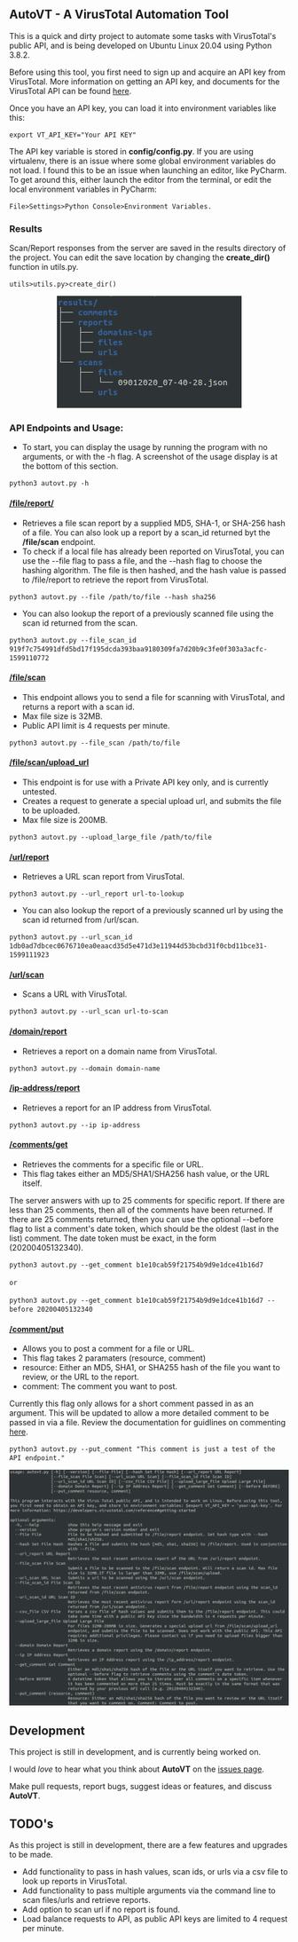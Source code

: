## AutoVT - A VirusTotal Automation Tool

This is a quick and dirty project to automate some tasks with VirusTotal's public API, and is being developed on Ubuntu Linux 20.04 using Python 3.8.2.    

Before using this tool, you first need to sign up and acquire an API key from VirusTotal. More information on getting an API key, and documents for the VirusTotal API can be found [here](https://developers.virustotal.com/reference#getting-started).

Once you have an API key, you can load it into environment variables like this:

```
export VT_API_KEY="Your API KEY"
```

The API key variable is stored in **config/config.py**. If you are using virtualenv, there is an issue where some global environment variables do not load.  I found this to be an issue when launching an editor, like PyCharm.  To get around this, either launch the editor from the terminal, or edit the local environment variables in PyCharm:
	
```
File>Settings>Python Console>Environment Variables. 
```

### Results
Scan/Report responses from the server are saved in the results directory of the project.  You can edit the save location by changing the **create_dir()** function in utils.py.

```
utils>utils.py>create_dir()
```

<p align="center">
	<img src="/images/results.png">
</p>

### API Endpoints and Usage:
* To start, you can display the usage by running the program with no arguments, or with the -h flag.  A screenshot of the usage display is at the bottom of this section.

```
python3 autovt.py -h
```

#### [/file/report/](https://developers.virustotal.com/reference#file-report)
* Retrieves a file scan report by a supplied MD5, SHA-1, or SHA-256 hash of a file. You can also look up a report by a scan\_id returned byt the **/file/scan** endpoint.
* To check if a local file has already been reported on VirusTotal, you can use the --file flag to pass a file, and the --hash  flag to choose the hashing algorithm. The file is then hashed, and the hash value is passed to /file/report to retrieve the report from VirusTotal.

```
python3 autovt.py --file /path/to/file --hash sha256
```

* You can also lookup the report of a previously scanned file using the scan id returned from the scan.

```
python3 autovt.py --file_scan_id 919f7c754991dfd5bd17f195dcda393baa9180309fa7d20b9c3fe0f303a3acfc-1599110772
```

#### [/file/scan](https://developers.virustotal.com/reference#file-scan)
* This endpoint allows you to send a file for scanning with VirusTotal, and returns a report with a scan id.
* Max file size is 32MB.
* Public API limit is 4 requests per minute.

```
python3 autovt.py --file_scan /path/to/file
```

#### [/file/scan/upload\_url](https://developers.virustotal.com/reference#file-scan-upload-url)
* This endpoint is for use with a Private API key only, and is currently untested.
* Creates a request to generate a special upload url, and submits the file to be uploaded.
* Max file size is 200MB.

```
python3 autovt.py --upload_large_file /path/to/file
```

#### [/url/report](https://developers.virustotal.com/reference#url-report)
* Retrieves a URL scan report from VirusTotal.

```
python3 autovt.py --url_report url-to-lookup
```

* You can also lookup the report of a previously scanned url by using the scan id returned from /url/scan.

```
python3 autovt.py --url_scan_id 1db0ad7dbcec0676710ea0eaacd35d5e471d3e11944d53bcbd31f0cbd11bce31-1599111923
```

#### [/url/scan](https://developers.virustotal.com/reference#url-scan)
* Scans a URL with VirusTotal.

```
python3 autovt.py --url_scan url-to-scan
```

#### [/domain/report](https://developers.virustotal.com/reference#domain-report)
* Retrieves a report on a domain name from VirusTotal.

```
python3 autovt.py --domain domain-name
```

#### [/ip-address/report](https://developers.virustotal.com/reference#ip-address-report)
* Retrieves a report for an IP address from VirusTotal.

```
python3 autovt.py --ip ip-address
```

#### [/comments/get](https://developers.virustotal.com/reference#comments-get)
* Retrieves the comments for a specific file or URL.
* This flag takes either an MD5/SHA1/SHA256 hash value, or the URL itself.

The server answers with up to 25 comments for specific report.  If there are less than 25 comments, then all of the comments have been returned.  If there are 25 comments returned, then you can use the optional --before flag to list a comment's date token, which should be the oldest (last in the list) comment.  The date token must be exact, in the form (20200405132340).

```
python3 autovt.py --get_comment b1e10cab59f21754b9d9e1dce41b16d7

or 

python3 autovt.py --get_comment b1e10cab59f21754b9d9e1dce41b16d7 --before 20200405132340
```

#### [/comment/put](https://developers.virustotal.com/reference#comments-put)
* Allows you to post a comment for a file or URL.
* This flag takes 2 paramaters (resource, comment)
* resource: Either an MD5, SHA1, or SHA255 hash of the file you want to review, or the URL to the report.
* comment: The comment you want to post.

Currently this flag only allows for a short comment passed in as an argument.  This will be updated to allow a more detailed comment to be passed in via a file.  Review the documentation for guidlines on commenting [here](https://support.virustotal.com/hc/en-us/articles/115002146769-Vote-comment).

```
python3 autovt.py --put_comment "This comment is just a test of the API endpoint."
```

<p align="center">
	<img src="/images/usage.png">
</p>


## Development
This project is still in development, and is currently being worked on.

I would *love* to hear what you think about **AutoVT** on the [issues page](https://github.com/cjcrist/AutoVT/issues). 

Make pull requests, report bugs, suggest ideas or features, and discuss **AutoVT**.

## TODO's
As this project is still in development, there are a few features and upgrades to be made.

* Add functionality to pass in hash values, scan ids, or urls via a csv file to look up reports in VirusTotal.
* Add functionality to pass multiple arguments via the command line to scan files/urls and retrieve reports.
* Add option to scan url if no report is found.
* Load balance requests to API, as public API keys are limited to 4 request per minute.
